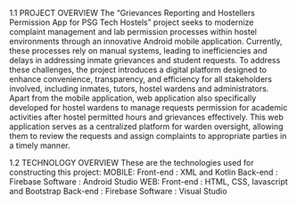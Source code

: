 1.1 PROJECT OVERVIEW 
The “Grievances Reporting and Hostellers Permission App for PSG Tech Hostels” 
project seeks to modernize complaint management and lab permission processes within hostel 
environments through an innovative Android mobile application. Currently, these processes rely on 
manual systems, leading to inefficiencies and delays in addressing inmate grievances and student 
requests. To address these challenges, the project introduces a digital platform designed to enhance 
convenience, transparency, and efficiency for all stakeholders involved, including inmates, tutors, 
hostel wardens and administrators.
Apart from the mobile application, web application also specifically developed for hostel 
wardens to manage requests permission for academic activities after hostel permitted hours and 
grievances effectively. This web application serves as a centralized platform for warden oversight, 
allowing them to review the requests and assign complaints to appropriate parties in a timely manner.

1.2 TECHNOLOGY OVERVIEW
These are the technologies used for constructing this project:
MOBILE: 
Front-end : XML and Kotlin 
Back-end : Firebase 
Software : Android Studio 
 WEB:
Front-end : HTML, CSS, Iavascript and Bootstrap
Back-end : Firebase 
Software : Visual Studio
